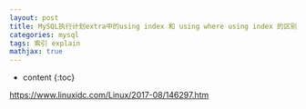 ```yaml
---
layout: post
title: MySQL执行计划extra中的using index 和 using where using index 的区别
categories: mysql
tags: 索引 explain
mathjax: true
---
```

* content
{:toc}





https://www.linuxidc.com/Linux/2017-08/146297.htm
